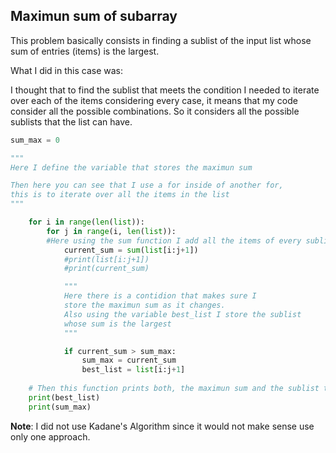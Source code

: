 ## Maximun sum of subarray
This problem basically consists in finding a sublist of the input list whose sum of entries (items) is the largest.

What I did in this case was:

I thought that to find the sublist that meets the condition I needed to iterate over each of the items considering every case, it means that my code consider all the possible combinations. So it considers all the possible sublists that the list can have.

~~~python
sum_max = 0

"""
Here I define the variable that stores the maximun sum

Then here you can see that I use a for inside of another for, 
this is to iterate over all the items in the list
"""

    for i in range(len(list)):
        for j in range(i, len(list)):
        #Here using the sum function I add all the items of every sublist
            current_sum = sum(list[i:j+1])
            #print(list[i:j+1])
            #print(current_sum)

            """
            Here there is a contidion that makes sure I 
            store the maximun sum as it changes.
            Also using the variable best_list I store the sublist
            whose sum is the largest
            """

            if current_sum > sum_max:
                sum_max = current_sum
                best_list = list[i:j+1]
    
    # Then this function prints both, the maximun sum and the sublist that owns it.
    print(best_list)
    print(sum_max)
~~~

**Note**: I did not use Kadane's Algorithm since it would not make sense use only one approach.
